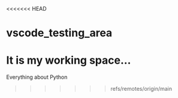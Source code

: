 <<<<<<< HEAD
# vscode_testing_area

It is my working space...
=======
Everything about Python
>>>>>>> refs/remotes/origin/main
